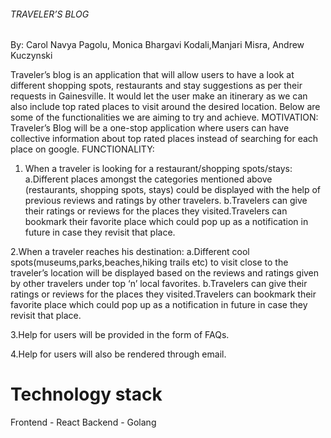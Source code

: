 ###### TRAVELER’S BLOG
By: Carol Navya Pagolu, Monica Bhargavi Kodali,Manjari Misra, Andrew Kuczynski

Traveler’s blog is an application that will allow users to have a look at different shopping spots, restaurants and stay suggestions as per their requests in Gainesville. It would let the user make an itinerary as we can also include top rated places to visit around the desired location. Below are some of the functionalities we are aiming to try and achieve. 
MOTIVATION:
Traveler’s Blog will be a one-stop application where users can have collective information about top rated places instead of searching for each place on google.
FUNCTIONALITY:
1. When a traveler is looking for a restaurant/shopping spots/stays:
a.Different places amongst the categories mentioned above (restaurants, shopping spots, stays) could be displayed with the help of previous reviews and ratings by         other travelers. 
b.Travelers can give their ratings or reviews for the places they visited.Travelers can bookmark their favorite place which could pop up as a notification in future in case they revisit that place.

2.When a traveler reaches his destination:
a.Different cool spots(museums,parks,beaches,hiking trails etc) to visit close to the traveler’s location will be displayed based on the reviews and ratings given by other travelers under top ‘n’ local favorites.
b.Travelers can give their ratings or reviews for the places they visited.Travelers can bookmark their favorite place which could pop up as a notification in future in case they revisit that place.

3.Help for users will be provided in the form of FAQs.

4.Help for users will also be rendered through email.

# Technology stack
Frontend - React
Backend  - Golang
